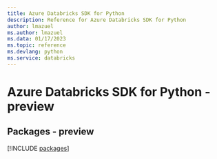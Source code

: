 ```yaml
---
title: Azure Databricks SDK for Python
description: Reference for Azure Databricks SDK for Python
author: lmazuel
ms.author: lmazuel
ms.data: 01/17/2023
ms.topic: reference
ms.devlang: python
ms.service: databricks
---
```

# Azure Databricks SDK for Python - preview
## Packages - preview
[!INCLUDE [packages](databricks-index.md)]